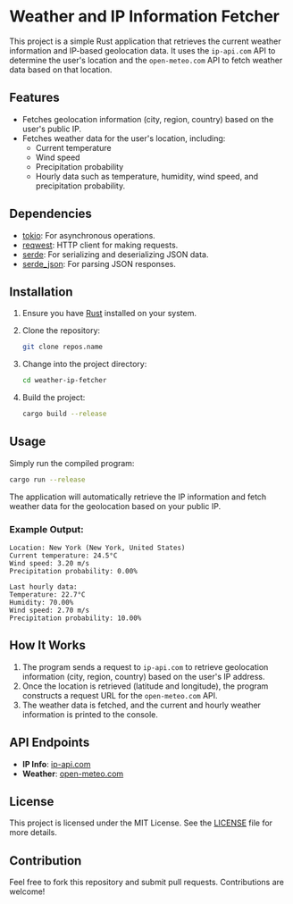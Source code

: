 
# Weather and IP Information Fetcher

This project is a simple Rust application that retrieves the current weather information and IP-based geolocation data. It uses the `ip-api.com` API to determine the user's location and the `open-meteo.com` API to fetch weather data based on that location.

## Features

- Fetches geolocation information (city, region, country) based on the user's public IP.
- Fetches weather data for the user's location, including:
  - Current temperature
  - Wind speed
  - Precipitation probability
  - Hourly data such as temperature, humidity, wind speed, and precipitation probability.

## Dependencies

- [tokio](https://crates.io/crates/tokio): For asynchronous operations.
- [reqwest](https://crates.io/crates/reqwest): HTTP client for making requests.
- [serde](https://crates.io/crates/serde): For serializing and deserializing JSON data.
- [serde_json](https://crates.io/crates/serde_json): For parsing JSON responses.

## Installation

1. Ensure you have [Rust](https://www.rust-lang.org/) installed on your system.

2. Clone the repository:

   ```bash
   git clone repos.name
   ```

3. Change into the project directory:

   ```bash
   cd weather-ip-fetcher
   ```

4. Build the project:

   ```bash
   cargo build --release
   ```

## Usage

Simply run the compiled program:

```bash
cargo run --release
```

The application will automatically retrieve the IP information and fetch weather data for the geolocation based on your public IP.

### Example Output:

```
Location: New York (New York, United States)
Current temperature: 24.5°C
Wind speed: 3.20 m/s
Precipitation probability: 0.00%

Last hourly data:
Temperature: 22.7°C
Humidity: 70.00%
Wind speed: 2.70 m/s
Precipitation probability: 10.00%
```

## How It Works

1. The program sends a request to `ip-api.com` to retrieve geolocation information (city, region, country) based on the user's IP address.
2. Once the location is retrieved (latitude and longitude), the program constructs a request URL for the `open-meteo.com` API.
3. The weather data is fetched, and the current and hourly weather information is printed to the console.

## API Endpoints

- **IP Info**: [ip-api.com](http://ip-api.com/json)
- **Weather**: [open-meteo.com](https://open-meteo.com/en)

## License

This project is licensed under the MIT License. See the [LICENSE](LICENSE) file for more details.

## Contribution

Feel free to fork this repository and submit pull requests. Contributions are welcome!

